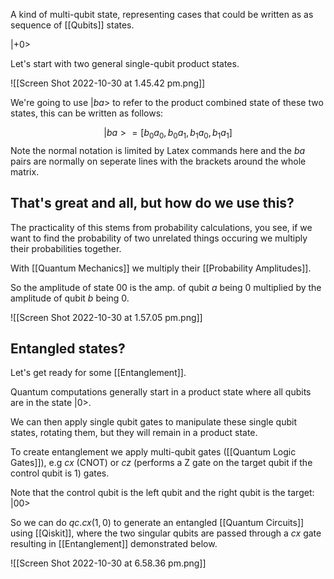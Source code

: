A kind of multi-qubit state, representing cases that could be written as as sequence of [[Qubits]] states. 

$|+0>$

Let's start with two general single-qubit product states.

![[Screen Shot 2022-10-30 at 1.45.42 pm.png]]

We're going to use $|ba>$ to refer to the product combined state of these two states, this can be written as follows:

$$|ba> = [b_0a_0,b_0a_1,b_1a_0,b_1a_1]$$
Note the normal notation is limited by Latex commands here and the $ba$ pairs are normally on seperate lines with the brackets around the whole matrix.

## That's great and all, but how do we use this?

The practicality of this stems from probability calculations, you see, if we want to find the probability of two unrelated things occuring we multiply their probabilities together.

With [[Quantum Mechanics]] we multiply their [[Probability Amplitudes]].

So the amplitude of state 00 is the amp. of qubit $a$ being 0 multiplied by the amplitude of qubit $b$ being 0.

![[Screen Shot 2022-10-30 at 1.57.05 pm.png]]

## Entangled states?

Let's get ready for some [[Entanglement]].

Quantum computations generally start in a product state where all qubits are in the state |0>.

We can then apply single qubit gates to manipulate these single qubit states, rotating them, but they will remain in a product state.

To create entanglement we apply multi-qubit gates ([[Quantum Logic Gates]]), e.g $cx$ (CNOT) or $cz$ (performs a Z gate on the target qubit if the control qubit is 1) gates.

Note that the control qubit is the left qubit and the right qubit is the target: $|00>$

So we can do $qc.cx(1,0)$ to generate an entangled [[Quantum Circuits]] using [[Qiskit]], where the two singular qubits are passed through a $cx$ gate resulting in [[Entanglement]] demonstrated below.

![[Screen Shot 2022-10-30 at 6.58.36 pm.png]]

